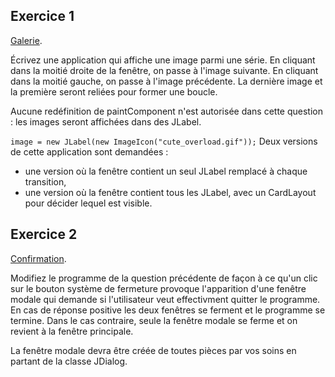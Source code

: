 ## Exercice 1

<u>Galerie</u>. 

Écrivez une application qui affiche une image parmi une série. En cliquant dans la moitié droite de la fenêtre, on passe à l'image suivante. En cliquant dans la moitié gauche, on passe à l'image précédente. La dernière image et la première seront reliées pour former une boucle.

Aucune redéfinition de paintComponent n'est autorisée dans cette question : les images seront affichées dans des JLabel.

`image = new JLabel(new ImageIcon("cute_overload.gif"));`
Deux versions de cette application sont demandées :

- une version où la fenêtre contient un seul JLabel remplacé à chaque transition,
- une version où la fenêtre contient tous les JLabel, avec un CardLayout pour décider lequel est visible.

## Exercice 2

<u>Confirmation</u>. 

Modifiez le programme de la question précédente de façon à ce qu'un clic sur le bouton système de fermeture provoque l'apparition d'une fenêtre modale qui demande si l'utilisateur veut effectivment quitter le programme. En cas de réponse positive les deux fenêtres se ferment et le programme se termine. Dans le cas contraire, seule la fenêtre modale se ferme et on revient à la fenêtre principale.

La fenêtre modale devra être créée de toutes pièces par vos soins en partant de la classe JDialog.